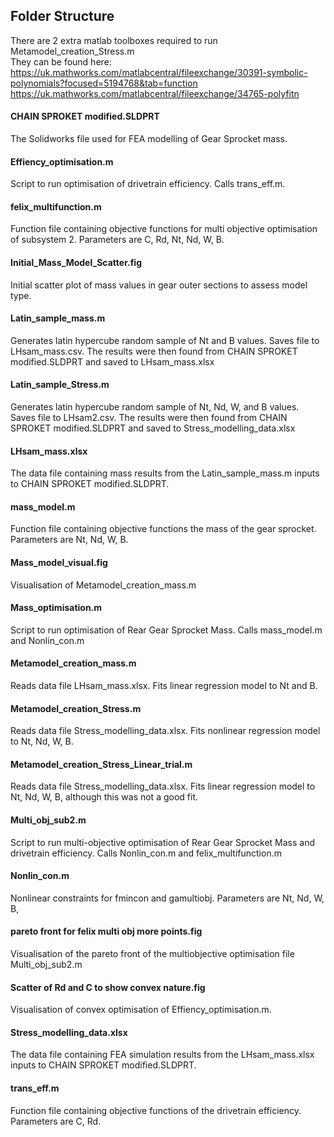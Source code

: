 ## Folder Structure
There are 2 extra matlab toolboxes required to run Metamodel_creation_Stress.m  
They can be found here:  
https://uk.mathworks.com/matlabcentral/fileexchange/30391-symbolic-polynomials?focused=5194768&tab=function  
https://uk.mathworks.com/matlabcentral/fileexchange/34765-polyfitn  
#### CHAIN SPROKET modified.SLDPRT
The Solidworks file used for FEA modelling of Gear Sprocket mass.
#### Effiency_optimisation.m
Script to run optimisation of drivetrain efficiency. Calls trans_eff.m.
#### felix_multifunction.m
Function file containing objective functions for multi objective optimisation of subsystem 2. Parameters are C, Rd, Nt, Nd, W, B. 
#### Initial_Mass_Model_Scatter.fig
Initial scatter plot of mass values in gear outer sections to assess model type. 
#### Latin_sample_mass.m
Generates latin hypercube random sample of Nt and B values. Saves file to LHsam_mass.csv. The results were then found from CHAIN SPROKET modified.SLDPRT and saved to LHsam_mass.xlsx
#### Latin_sample_Stress.m
Generates latin hypercube random sample of Nt, Nd, W, and B values. Saves file to LHsam2.csv. The results were then found from CHAIN SPROKET modified.SLDPRT and saved to Stress_modelling_data.xlsx
#### LHsam_mass.xlsx
The data file containing mass results from the Latin_sample_mass.m inputs to CHAIN SPROKET modified.SLDPRT.
#### mass_model.m
Function file containing objective functions the mass of the gear sprocket. Parameters are Nt, Nd, W, B. 
#### Mass_model_visual.fig
Visualisation of Metamodel_creation_mass.m
#### Mass_optimisation.m
Script to run optimisation of Rear Gear Sprocket Mass. Calls mass_model.m and Nonlin_con.m
#### Metamodel_creation_mass.m
Reads data file LHsam_mass.xlsx. Fits linear regression model to Nt and B.
#### Metamodel_creation_Stress.m
Reads data file Stress_modelling_data.xlsx. Fits nonlinear regression model to Nt, Nd, W, B.  
#### Metamodel_creation_Stress_Linear_trial.m
Reads data file Stress_modelling_data.xlsx. Fits linear regression model to Nt, Nd, W, B, although this was not a good fit. 
#### Multi_obj_sub2.m
Script to run multi-objective optimisation of Rear Gear Sprocket Mass and drivetrain efficiency. Calls Nonlin_con.m and felix_multifunction.m
#### Nonlin_con.m
Nonlinear constraints for fmincon and gamultiobj. Parameters are Nt, Nd, W, B,
#### pareto front for felix multi obj more points.fig
Visualisation of the pareto front of the multiobjective optimisation file Multi_obj_sub2.m
#### Scatter of Rd and C to show convex nature.fig
Visualisation of convex optimisation of Effiency_optimisation.m.
#### Stress_modelling_data.xlsx
The data file containing FEA simulation results from the LHsam_mass.xlsx inputs to CHAIN SPROKET modified.SLDPRT. 
#### trans_eff.m
Function file containing objective functions of the drivetrain efficiency. Parameters are C, Rd. 

